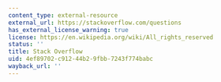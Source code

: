 ```yaml
---
content_type: external-resource
external_url: https://stackoverflow.com/questions
has_external_license_warning: true
license: https://en.wikipedia.org/wiki/All_rights_reserved
status: ''
title: Stack Overflow
uid: 4ef89702-c912-44b2-9fbb-7243f774babc
wayback_url: ''
---
```

